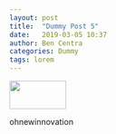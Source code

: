 ```yaml
---
layout: post
title:  "Dummy Post 5"
date:   2019-03-05 10:37
author: Ben Centra
categories: Dummy
tags: lorem
---
```



<img src="https://user-images.githubusercontent.com/30885063/53775483-17b48080-3f36-11e9-9946-90b94da08476.png" width="100" height="50">
 
ohnewinnovation